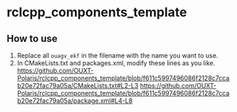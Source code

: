 # rclcpp_components_template

## How to use

1. Replace all `ouagv_ekf` in the filename with the name you want to use.
2. In CMakeLists.txt and packages.xml, modify these lines as you like.
   https://github.com/OUXT-Polaris/rclcpp_components_template/blob/f611c5997496086f2128c7ccab20e72fac79a05a/CMakeLists.txt#L2-L3
   https://github.com/OUXT-Polaris/rclcpp_components_template/blob/f611c5997496086f2128c7ccab20e72fac79a05a/package.xml#L4-L8
